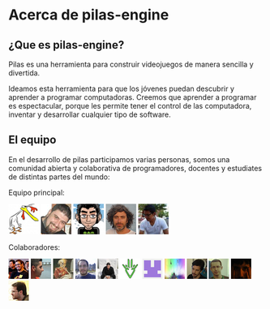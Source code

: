 # Acerca de pilas-engine

## ¿Que es pilas-engine?


Pilas es una herramienta para construir videojuegos de manera sencilla y divertida.

Ideamos esta herramienta para que los jóvenes puedan descubrir y
aprender a programar computadoras. Creemos que aprender a programar es
espectacular, porque les permite tener el control de las computadora, inventar
y desarrollar cualquier tipo de software.


## El equipo

En el desarrollo de pilas participamos varias personas, somos una comunidad
abierta y colaborativa de programadores, docentes y estudiates de distintas
partes del mundo:


Equipo principal:

![Hugo Ruscitti](../imagenes/equipo/hugoruscitti.png) ![](../imagenes/equipo/wally.png) ![](../imagenes/equipo/quiqueporta.png) ![](../imagenes/equipo/fsalamero.png) ![](../imagenes/equipo/irvingprog.png)

Colaboradores:

![](../imagenes/equipo/malev.png) ![](../imagenes/equipo/lucianobaraglia.png) ![](../imagenes/equipo/hernantz.png) ![](../imagenes/equipo/pablomouzo.png) ![](../imagenes/equipo/DiegoAccorinti.png) ![](../imagenes/equipo/leliel12.png) ![](../imagenes/equipo/binary-sequence.png) ![](../imagenes/equipo/josx.png) ![](../imagenes/equipo/felipe.png) ![](../imagenes/equipo/ipedrazas.png) ![](../imagenes/equipo/jairot.png) ![](../imagenes/equipo/tutuca.png)
